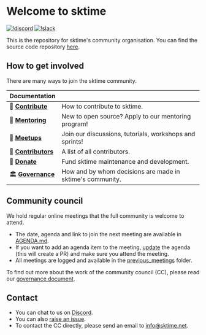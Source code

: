 # Welcome to sktime 

[![!discord](https://img.shields.io/static/v1?logo=discord&label=discord&message=chat&color=lightgreen)](c) [![!slack](https://img.shields.io/static/v1?logo=linkedin&label=LinkedIn&message=news&color=lightblue)](https://www.linkedin.com/company/scikit-time/)

This is the repository for sktime's community organisation. 
You can find the source code repository [here](https://github.com/alan-turing-institute/sktime).

## How to get involved

There are many ways to join the sktime community. 

| Documentation              |                                                                |
| -------------------------- | --------------------------------------------------------------        |
| :gift_heart: **[Contribute]**        | How to contribute to sktime.          |
| :school_satchel:  **[Mentoring]** | New to open source? Apply to our mentoring program! |
| :date: **[Meetups]** | Join our discussions, tutorials, workshops and sprints! |
| :medal_sports: **[Contributors]** | A list of all contributors. |
| :money_with_wings: **[Donate]** | Fund sktime maintenance and development. |
| :classical_building: **[Governance]** | How and by whom decisions are made in sktime's community.   |

[contribute]: https://github.com/sktime/sktime/blob/main/CONTRIBUTING.md
[donate]: https://opencollective.com/sktime
[contributors]: https://github.com/sktime/sktime/blob/main/CONTRIBUTORS.md
[governance]: https://www.sktime.net/en/latest/governance.html
[mentoring]: https://github.com/sktime/mentoring
[meetups]: https://discord.com/invite/54ACzaFsn7

## Community council

We hold regular online meetings that the full community is welcome to attend. 

* The date, agenda and link to join the next meeting are available in [AGENDA.md](https://github.com/sktime/community-org/blob/main/community_council/AGENDA.md).
* If you want to add an agenda item to the meeting, [update](https://github.com/sktime/community-org/blob/main/community_council/AGENDA.md) the agenda (this will create a PR) and make sure you attend the meeting.
* All meetings are logged and available in the [previous_meetings](https://github.com/sktime/community-org/blob/main/community_council/previous_meetings) folder.

To find out more about the work of the community council (CC), please read our [governance document](https://www.sktime.org/en/latest/governance.html).

## Contact
* You can chat to us on [Discord]([https://discord.com/invite/gqSab2K](https://discord.com/invite/54ACzaFsn7)). 
* You can also [raise an issue](https://github.com/sktime/sktime/issues/new).
* To contact the CC directly, please send an email to info@sktime.net.
